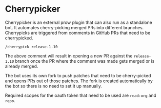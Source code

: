 # Cherrypicker

Cherrypicker is an external prow plugin that can also run as a standalone bot.
It automates cherry-picking merged PRs into different branches. Cherrypicks are
triggered from comments in GitHub PRs that need to be cherrypicked.

```
/cherrypick release-1.10
```

The above comment will result in opening a new PR against the `release-1.10` branch
once the PR where the comment was made gets merged or is already merged.

The bot uses its own fork to push patches that need to be cherry-picked and opens
PRs out of those patches. The fork is created automatically by the bot so there is
no need to set it up manually. 

Required scopes for the oauth token that need to be used are `read:org` and `repo`.
